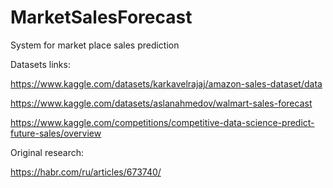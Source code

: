 # MarketSalesForecast
System for market place sales prediction

Datasets links:

https://www.kaggle.com/datasets/karkavelrajaj/amazon-sales-dataset/data

https://www.kaggle.com/datasets/aslanahmedov/walmart-sales-forecast

https://www.kaggle.com/competitions/competitive-data-science-predict-future-sales/overview

Original research:

https://habr.com/ru/articles/673740/

